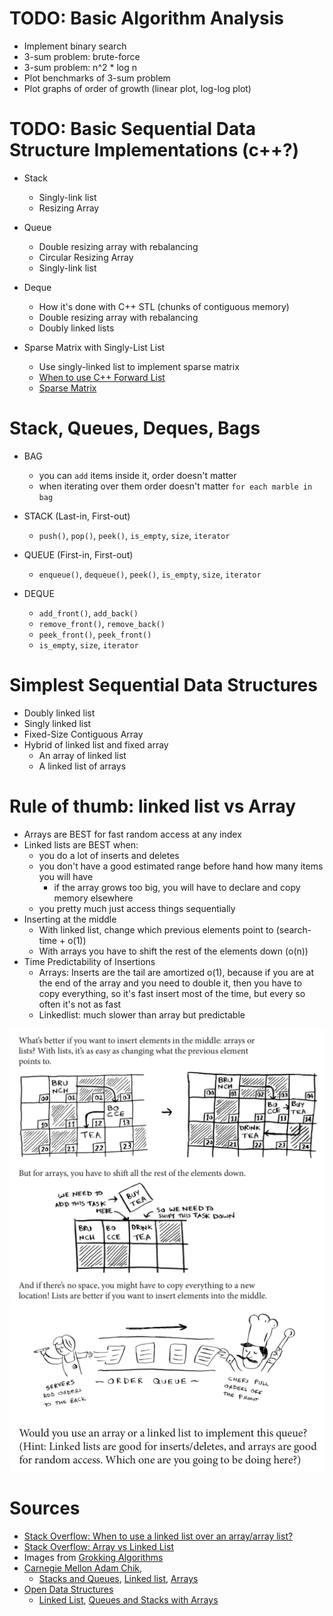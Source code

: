 
# TODO: Basic Algorithm Analysis 
- Implement binary search 
- 3-sum problem: brute-force
- 3-sum problem: n^2 * log n
- Plot benchmarks of 3-sum problem 
- Plot graphs of order of growth (linear plot, log-log plot)

# TODO: Basic Sequential Data Structure Implementations (c++?) 
- Stack
  - Singly-link list
  - Resizing Array
  
- Queue 
  - Double resizing array with rebalancing 
  - Circular Resizing Array 
  - Singly-link list

- Deque
  - How it's done with C++ STL (chunks of contiguous memory)
  - Double resizing array with rebalancing 
  - Doubly linked lists

- Sparse Matrix with Singly-List List
  - Use singly-linked list to implement sparse matrix 
  - [When to use C++ Forward List](https://stackoverflow.com/questions/25472527/when-to-use-c-forward-list)
  - [Sparse Matrix](https://www.wikiwand.com/en/Sparse_matrix)

# Stack, Queues, Deques, Bags

- BAG 
  - you can `add` items inside it, order doesn't matter
  - when iterating over them order doesn't matter `for each marble in bag`

- STACK (Last-in, First-out)
  - `push()`, `pop()`, `peek()`, `is_empty`, `size`, `iterator`

- QUEUE (First-in, First-out)
  - `enqueue()`, `dequeue()`, `peek()`, `is_empty`, `size`, `iterator`

- DEQUE
  - `add_front()`, `add_back()`
  - `remove_front()`, `remove_back()`
  - `peek_front()`, `peek_front()`
  - `is_empty`, `size`, `iterator`

# Simplest Sequential Data Structures
- Doubly linked list
- Singly linked list
- Fixed-Size Contiguous Array 
- Hybrid of linked list and fixed array
  - An array of linked list
  - A linked list of arrays

# Rule of thumb: linked list vs Array
- Arrays are BEST for fast random access at any index
- Linked lists are BEST when: 
  - you do a lot of inserts and deletes 
  - you don't have a good estimated range before hand how many items you will have
     - if the array grows too big, you will have to declare and copy memory elsewhere
  - you pretty much just access things sequentially
- Inserting at the middle
  - With linked list, change which previous elements point to (search-time + o(1))
  - With arrays you have to shift the rest of the elements down (o(n))
- Time Predictability of Insertions
  - Arrays: Inserts are the tail are amortized o(1), because if you are 
  at the end of the array and you need to double it, then you have to copy 
  everything, so it's fast insert most of the time, but every so often it's not as fast
  - Linkedlist: much slower than array but predictable

![](./img/insert.png)
![](./img/order-queue.png)

# Sources 
- [Stack Overflow: When to use a linked list over an array/array list?
](https://stackoverflow.com/questions/393556/when-to-use-a-linked-list-over-an-array-array-list)
- [Stack Overflow: Array vs Linked List](https://stackoverflow.com/questions/166884/array-versus-linked-list?noredirect=1&lq=1)
- Images from [Grokking Algorithms](https://www.amazon.com/Grokking-Algorithms-illustrated-programmers-curious/dp/1617292230)
- [Carnegie Mellon Adam Chik](http://www.cs.cmu.edu/~adamchik/15-121/lectures/),
  - [Stacks and Queues](http://www.cs.cmu.edu/~adamchik/15-121/lectures/Stacks%20and%20Queues/Stacks%20and%20Queues.html),
  [Linked list](http://www.cs.cmu.edu/~adamchik/15-121/lectures/Linked%20Lists/linked%20lists.html),
  [Arrays](http://www.cs.cmu.edu/~adamchik/15-121/lectures/Arrays/arrays.html)
- [Open Data Structures](http://opendatastructures.org/)
  - [Linked List](http://opendatastructures.org/ods-python/3_Linked_Lists.html), 
    [Queues and Stacks with Arrays](http://opendatastructures.org/ods-python/2_Array_Based_Lists.html)

